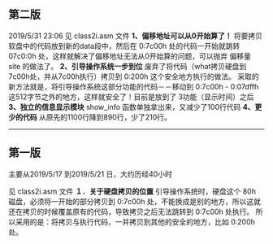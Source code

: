 
## 第二版
2019/5/31 23:06
见 class2i.asm 文件
**1、偏移地址可以从0开始算了！**
将要拷贝软盘中的代码放到新的data段中，然后在 0:7c00h 处的代码一开始就跳转 07c0:0h 处，这样就解决了偏移地址无法从0开始算的问题，可以抛弃 偏移量 site 的做法了。
**2、引导操作系统一步到位**
废弃了将代码（what拷贝硬盘到7c00h处，并从7c00h执行）拷贝到 0:200h 这个安全地方执行的做法。
采取的新方法就是，将引导操作系统这部分功能的代码－－移动到 0:7c00h - 0:07dffh 这512字节之外的地方，这样就安全了！目前是放到了 3功能（显示时间）之后
**3、独立的信息显示模块**
show_info 函数单独拿出来，又减少了100行代码
**4、更少的代码**
从原先的1100行降到890行，少了210行。

------

## 第一版
主要从2019/5/17 到2019/5/21 日，大约历经40小时

见 class2i.asm 文件
**１．关于硬盘拷贝的位置**
引导操作系统时，硬盘这个 80h 磁盘，必须将一开始的部分拷贝到 0:7c00h 处，不能换成是别的地方，所以这就还在拷贝的时候覆盖原有的代码，导致拷贝之后无法跳转到 0:7c00h 处执行。
所以采用的是：将拷贝与执行代码，一并拷贝到其他的安全的地方，比如 0:200h 处。

 
